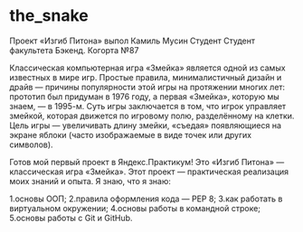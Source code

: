 # the_snake
Проект «Изгиб Питона» выпол Камиль Мусин Студент Студент факультета Бэкенд. Когорта №87

Классическая компьютерная игра «Змейка» является одной из самых известных в мире игр. Простые правила, минималистичный дизайн и драйв — причины популярности этой игры на протяжении многих лет: прототип был придуман в 1976 году, а первая «Змейка», которую мы знаем, — в 1995-м.
Суть игры заключается в том, что игрок управляет змейкой, которая движется по игровому полю, разделённому на клетки.
Цель игры — увеличивать длину змейки, «съедая» появляющиеся на экране яблоки (часто изображаемые в виде точек или других символов).

Готов мой первый проект в Яндекс.Практикум! Это «Изгиб Питона» — классическая игра «Змейка». Этот проект — практическая реализация моих знаний и опыта. Я знаю, что я знаю:

1.основы ООП;
2.правила оформления кода — PEP 8;
3.как работать в виртуальном окружении;
4.основы работы в командной строке;
5.основы работы с Git и GitHub.